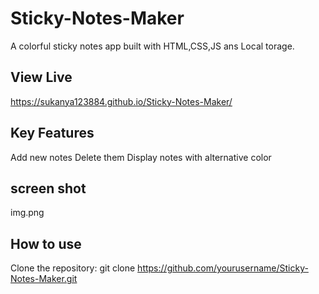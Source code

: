 ﻿# Sticky-Notes-Maker
A colorful sticky notes app built with HTML,CSS,JS ans Local torage.
## View Live 
https://sukanya123884.github.io/Sticky-Notes-Maker/
## Key Features
Add new notes
Delete them
Display notes with alternative color
## screen shot
img.png
## How to use
Clone the repository:
git clone https://github.com/yourusername/Sticky-Notes-Maker.git

